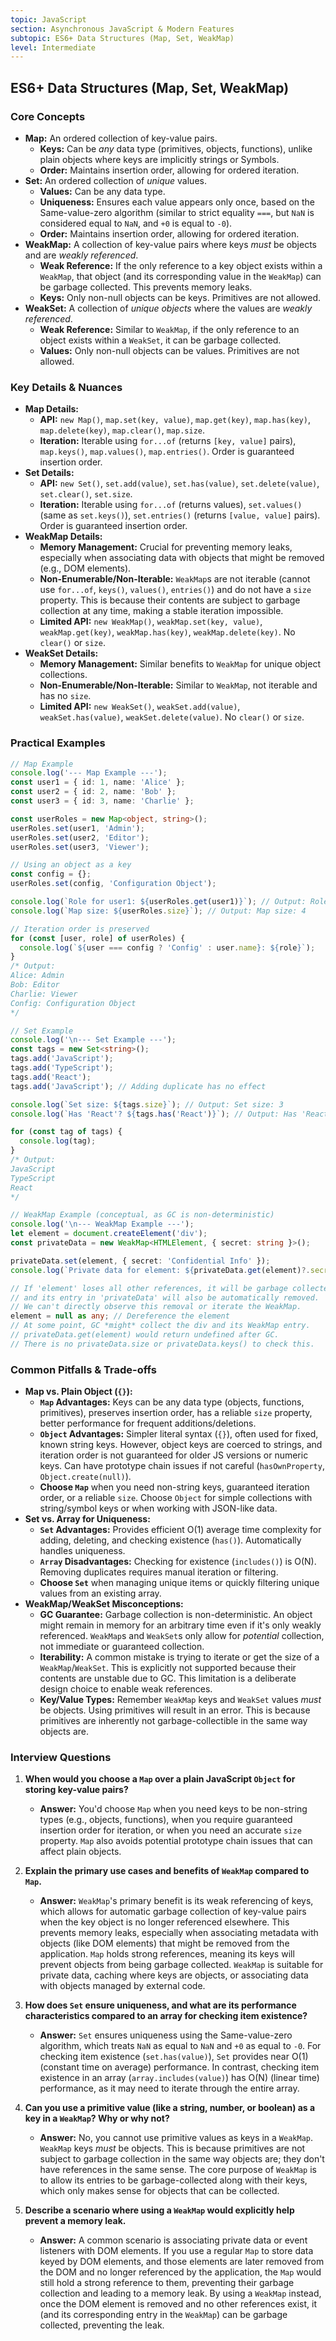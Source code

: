 ```yaml
---
topic: JavaScript
section: Asynchronous JavaScript & Modern Features
subtopic: ES6+ Data Structures (Map, Set, WeakMap)
level: Intermediate
---
```


## ES6+ Data Structures (Map, Set, WeakMap)

### Core Concepts

- **Map:** An ordered collection of key-value pairs.
  - **Keys:** Can be _any_ data type (primitives, objects, functions), unlike plain objects where keys are implicitly strings or Symbols.
  - **Order:** Maintains insertion order, allowing for ordered iteration.
- **Set:** An ordered collection of _unique_ values.
  - **Values:** Can be any data type.
  - **Uniqueness:** Ensures each value appears only once, based on the Same-value-zero algorithm (similar to strict equality `===`, but `NaN` is considered equal to `NaN`, and `+0` is equal to `-0`).
  - **Order:** Maintains insertion order, allowing for ordered iteration.
- **WeakMap:** A collection of key-value pairs where keys _must_ be objects and are _weakly referenced_.
  - **Weak Reference:** If the only reference to a key object exists within a `WeakMap`, that object (and its corresponding value in the `WeakMap`) can be garbage collected. This prevents memory leaks.
  - **Keys:** Only non-null objects can be keys. Primitives are not allowed.
- **WeakSet:** A collection of _unique objects_ where the values are _weakly referenced_.
  - **Weak Reference:** Similar to `WeakMap`, if the only reference to an object exists within a `WeakSet`, it can be garbage collected.
  - **Values:** Only non-null objects can be values. Primitives are not allowed.

### Key Details & Nuances

- **Map Details:**
  - **API:** `new Map()`, `map.set(key, value)`, `map.get(key)`, `map.has(key)`, `map.delete(key)`, `map.clear()`, `map.size`.
  - **Iteration:** Iterable using `for...of` (returns `[key, value]` pairs), `map.keys()`, `map.values()`, `map.entries()`. Order is guaranteed insertion order.
- **Set Details:**
  - **API:** `new Set()`, `set.add(value)`, `set.has(value)`, `set.delete(value)`, `set.clear()`, `set.size`.
  - **Iteration:** Iterable using `for...of` (returns values), `set.values()` (same as `set.keys()`), `set.entries()` (returns `[value, value]` pairs). Order is guaranteed insertion order.
- **WeakMap Details:**
  - **Memory Management:** Crucial for preventing memory leaks, especially when associating data with objects that might be removed (e.g., DOM elements).
  - **Non-Enumerable/Non-Iterable:** `WeakMap`s are not iterable (cannot use `for...of`, `keys()`, `values()`, `entries()`) and do not have a `size` property. This is because their contents are subject to garbage collection at any time, making a stable iteration impossible.
  - **Limited API:** `new WeakMap()`, `weakMap.set(key, value)`, `weakMap.get(key)`, `weakMap.has(key)`, `weakMap.delete(key)`. No `clear()` or `size`.
- **WeakSet Details:**
  - **Memory Management:** Similar benefits to `WeakMap` for unique object collections.
  - **Non-Enumerable/Non-Iterable:** Similar to `WeakMap`, not iterable and has no `size`.
  - **Limited API:** `new WeakSet()`, `weakSet.add(value)`, `weakSet.has(value)`, `weakSet.delete(value)`. No `clear()` or `size`.

### Practical Examples

```typescript
// Map Example
console.log('--- Map Example ---');
const user1 = { id: 1, name: 'Alice' };
const user2 = { id: 2, name: 'Bob' };
const user3 = { id: 3, name: 'Charlie' };

const userRoles = new Map<object, string>();
userRoles.set(user1, 'Admin');
userRoles.set(user2, 'Editor');
userRoles.set(user3, 'Viewer');

// Using an object as a key
const config = {};
userRoles.set(config, 'Configuration Object');

console.log(`Role for user1: ${userRoles.get(user1)}`); // Output: Role for user1: Admin
console.log(`Map size: ${userRoles.size}`); // Output: Map size: 4

// Iteration order is preserved
for (const [user, role] of userRoles) {
  console.log(`${user === config ? 'Config' : user.name}: ${role}`);
}
/* Output:
Alice: Admin
Bob: Editor
Charlie: Viewer
Config: Configuration Object
*/

// Set Example
console.log('\n--- Set Example ---');
const tags = new Set<string>();
tags.add('JavaScript');
tags.add('TypeScript');
tags.add('React');
tags.add('JavaScript'); // Adding duplicate has no effect

console.log(`Set size: ${tags.size}`); // Output: Set size: 3
console.log(`Has 'React'? ${tags.has('React')}`); // Output: Has 'React'? true

for (const tag of tags) {
  console.log(tag);
}
/* Output:
JavaScript
TypeScript
React
*/

// WeakMap Example (conceptual, as GC is non-deterministic)
console.log('\n--- WeakMap Example ---');
let element = document.createElement('div');
const privateData = new WeakMap<HTMLElement, { secret: string }>();

privateData.set(element, { secret: 'Confidential Info' });
console.log(`Private data for element: ${privateData.get(element)?.secret}`); // Output: Private data for element: Confidential Info

// If 'element' loses all other references, it will be garbage collected,
// and its entry in 'privateData' will also be automatically removed.
// We can't directly observe this removal or iterate the WeakMap.
element = null as any; // Dereference the element
// At some point, GC *might* collect the div and its WeakMap entry.
// privateData.get(element) would return undefined after GC.
// There is no privateData.size or privateData.keys() to check this.
```

### Common Pitfalls & Trade-offs

- **Map vs. Plain Object (`{}`):**
  - **`Map` Advantages:** Keys can be any data type (objects, functions, primitives), preserves insertion order, has a reliable `size` property, better performance for frequent additions/deletions.
  - **`Object` Advantages:** Simpler literal syntax (`{}`), often used for fixed, known string keys. However, object keys are coerced to strings, and iteration order is not guaranteed for older JS versions or numeric keys. Can have prototype chain issues if not careful (`hasOwnProperty`, `Object.create(null)`).
  - **Choose `Map`** when you need non-string keys, guaranteed iteration order, or a reliable `size`. Choose `Object` for simple collections with string/symbol keys or when working with JSON-like data.
- **Set vs. Array for Uniqueness:**
  - **`Set` Advantages:** Provides efficient O(1) average time complexity for adding, deleting, and checking existence (`has()`). Automatically handles uniqueness.
  - **`Array` Disadvantages:** Checking for existence (`includes()`) is O(N). Removing duplicates requires manual iteration or filtering.
  - **Choose `Set`** when managing unique items or quickly filtering unique values from an existing array.
- **WeakMap/WeakSet Misconceptions:**
  - **GC Guarantee:** Garbage collection is non-deterministic. An object might remain in memory for an arbitrary time even if it's only weakly referenced. `WeakMap`s and `WeakSet`s only allow for _potential_ collection, not immediate or guaranteed collection.
  - **Iterability:** A common mistake is trying to iterate or get the size of a `WeakMap`/`WeakSet`. This is explicitly not supported because their contents are unstable due to GC. This limitation is a deliberate design choice to enable weak references.
  - **Key/Value Types:** Remember `WeakMap` keys and `WeakSet` values _must_ be objects. Using primitives will result in an error. This is because primitives are inherently not garbage-collectible in the same way objects are.

### Interview Questions

1.  **When would you choose a `Map` over a plain JavaScript `Object` for storing key-value pairs?**

    - **Answer:** You'd choose `Map` when you need keys to be non-string types (e.g., objects, functions), when you require guaranteed insertion order for iteration, or when you need an accurate `size` property. `Map` also avoids potential prototype chain issues that can affect plain objects.

2.  **Explain the primary use cases and benefits of `WeakMap` compared to `Map`.**

    - **Answer:** `WeakMap`'s primary benefit is its weak referencing of keys, which allows for automatic garbage collection of key-value pairs when the key object is no longer referenced elsewhere. This prevents memory leaks, especially when associating metadata with objects (like DOM elements) that might be removed from the application. `Map` holds strong references, meaning its keys will prevent objects from being garbage collected. `WeakMap` is suitable for private data, caching where keys are objects, or associating data with objects managed by external code.

3.  **How does `Set` ensure uniqueness, and what are its performance characteristics compared to an array for checking item existence?**

    - **Answer:** `Set` ensures uniqueness using the Same-value-zero algorithm, which treats `NaN` as equal to `NaN` and `+0` as equal to `-0`. For checking item existence (`set.has(value)`), `Set` provides near O(1) (constant time on average) performance. In contrast, checking item existence in an array (`array.includes(value)`) has O(N) (linear time) performance, as it may need to iterate through the entire array.

4.  **Can you use a primitive value (like a string, number, or boolean) as a key in a `WeakMap`? Why or why not?**

    - **Answer:** No, you cannot use primitive values as keys in a `WeakMap`. `WeakMap` keys _must_ be objects. This is because primitives are not subject to garbage collection in the same way objects are; they don't have references in the same sense. The core purpose of `WeakMap` is to allow its entries to be garbage-collected along with their keys, which only makes sense for objects that can be collected.

5.  **Describe a scenario where using a `WeakMap` would explicitly help prevent a memory leak.**
    - **Answer:** A common scenario is associating private data or event listeners with DOM elements. If you use a regular `Map` to store data keyed by DOM elements, and those elements are later removed from the DOM and no longer referenced by the application, the `Map` would still hold a strong reference to them, preventing their garbage collection and leading to a memory leak. By using a `WeakMap` instead, once the DOM element is removed and no other references exist, it (and its corresponding entry in the `WeakMap`) can be garbage collected, preventing the leak.
